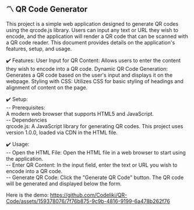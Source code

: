 ## 〽️ QR Code Generator

This project is a simple web application designed to generate QR codes using the qrcode.js library.
Users can input any text or URL they wish to encode, and the application will render a QR code that can be scanned with a QR code reader.
This document provides details on the application's features, setup, and usage.

✔️ Features:
User Input for QR Content: Allows users to enter the content they wish to encode into a QR code.
Dynamic QR Code Generation: Generates a QR code based on the user's input and displays it on the webpage.
Styling with CSS: Utilizes CSS for basic styling of headings and alignment of content on the page.

✔️ Setup:<br>
-- Prerequisites:<br>
A modern web browser that supports HTML5 and JavaScript.<br>
-- Dependencies<br>
qrcode.js: A JavaScript library for generating QR codes. This project uses version 1.0.0, loaded via CDN in the HTML file.<br>

✔️ Usage: <br>
-- Open the HTML File: Open the HTML file in a web browser to start using the application.<br>
-- Enter QR Content: In the input field, enter the text or URL you wish to encode into a QR code.<br>
-- Generate QR Code: Click the "Generate QR Code" button. The QR code will be generated and displayed below the form.<br>

Here is the demo: 
https://github.com/Codeliki/QR-Code/assets/159378076/7f76b875-9c9b-4816-9199-6a478b262f76

